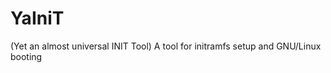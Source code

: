 YaIniT
======

(Yet an almost universal INIT Tool)   A tool for initramfs setup and GNU/Linux booting 
